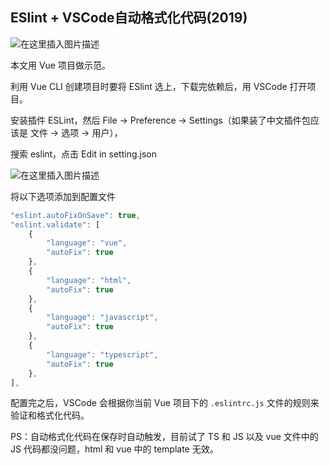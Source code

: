 ## ESlint + VSCode自动格式化代码(2019)
![在这里插入图片描述](https://img-blog.csdnimg.cn/20191128173020158.gif)

本文用 Vue 项目做示范。

利用 Vue CLI 创建项目时要将 ESlint 选上，下载完依赖后，用 VSCode 打开项目。

安装插件 ESLint，然后 File -> Preference -> Settings（如果装了中文插件包应该是 文件 -> 选项 -> 用户），

搜索 eslint，点击 Edit in setting.json

![在这里插入图片描述](https://img-blog.csdnimg.cn/20191128173335896.jpg?x-oss-process=image/watermark,type_ZmFuZ3poZW5naGVpdGk,shadow_10,text_aHR0cHM6Ly9ibG9nLmNzZG4ubmV0L3E0MTEwMjAzODI=,size_16,color_FFFFFF,t_70)

将以下选项添加到配置文件
```js
"eslint.autoFixOnSave": true,
"eslint.validate": [
    {
        "language": "vue",
        "autoFix": true
    },
    {
        "language": "html",
        "autoFix": true
    },
    {
        "language": "javascript",
        "autoFix": true
    },
    {
        "language": "typescript",
        "autoFix": true
    },
],
```
配置完之后，VSCode 会根据你当前 Vue 项目下的 `.eslintrc.js` 文件的规则来验证和格式化代码。

PS：自动格式化代码在保存时自动触发，目前试了 TS 和 JS 以及 vue 文件中的 JS 代码都没问题，html 和
vue 中的 template 无效。
